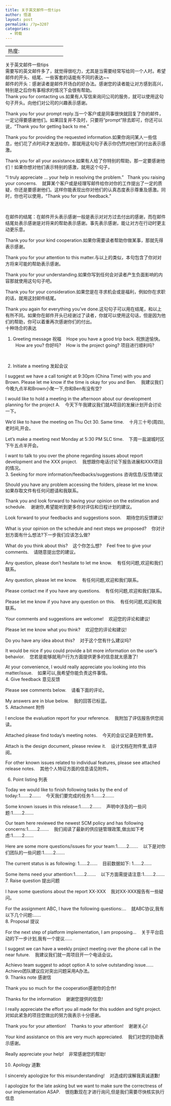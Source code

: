 ```yaml
---
title: 关于英文邮件一些tips
author: 悟道
layout: post
permalink: /?p=3207
categories:
  - 转载
---
```

<table>
  <tr cellpadding=0><td>
    热度:
  </td><td cellpadding=0><img src='http://210.75.224.29/wordpress/wp-content/plugins/statpresscn/images/sun.gif' width=10 height=10 border=0 /></td><td cellpadding=0><img src='http://210.75.224.29/wordpress/wp-content/plugins/statpresscn/images/sun_dark.gif' width=10 height=10 border=0 /></td><td cellpadding=0><img src='http://210.75.224.29/wordpress/wp-content/plugins/statpresscn/images/sun_dark.gif' width=10 height=10 border=0 /></td><td cellpadding=0><img src='http://210.75.224.29/wordpress/wp-content/plugins/statpresscn/images/sun_dark.gif' width=10 height=10 border=0 /></td><td cellpadding=0><img src='http://210.75.224.29/wordpress/wp-content/plugins/statpresscn/images/sun_dark.gif' width=10 height=10 border=0 /></td></tr>
</table>

关于英文邮件一些tips  
需要写的英文邮件多了，就觉得很吃力，尤其是当需要经常写给同一个人时。希望邮件的开头、结尾、一些客套的话能有不同的表达~~  
邮件的开头：感谢读者是邮件开场白的好办法。感谢您的读者能让对方感到高兴，特别是之后你有事相求的情况下会很有帮助。  
Thank you for contacting us.如果有人写信来询问公司的服务，就可以使用这句句子开头。向他们对公司的兴趣表示感谢。

Thank you for your prompt reply.当一个客户或是同事很快就回复了你的邮件，一定记得要感谢他们。如果回复并不及时，只要将“prompt”除去即可，你还可以说，“Thank you for getting back to me.”

Thank you for providing the requested information.如果你询问某人一些信息，他们花了点时间才发送给你，那就用这句句子表示你仍然对他们的付出表示感激。

Thank you for all your assistance.如果有人给了你特别的帮助，那一定要感谢他们！如果你想对他们表示特别的感激，就用这个句子，

“I truly appreciate … your help in resolving the problem.”   Thank you raising your concerns.    就算某个客户或是经理写邮件给你对你的工作提出了一定的质疑，你还是要感谢他们。这样你能表现出你对他们的认真态度表示尊重及感激。同时，你也可以使用，“Thank you for your feedback.”

&nbsp;

在邮件的结尾：在邮件开头表示感谢一般是表示对对方过去付出的感谢，而在邮件结尾处表示感谢是对将来的帮助表示感谢。事先表示感谢，能让对方在行动时更主动更乐意。

Thank you for your kind cooperation.如果你需要读者帮助你做某事，那就先得表示感谢。

Thank you for your attention to this matter.与以上的类似，本句包含了你对对方将来可能的帮助表示感谢。

Thank you for your understanding.如果你写到任何会对读者产生负面影响的内容那就使用这句句子吧。

Thank you for your consideration.如果您是在寻求机会或是福利，例如你在求职的话，就用这封邮件结尾。

Thank you again for everything you&#8217;ve done.这句句子可以用在结尾，和以上有所不同。如果你在邮件开头已经谢过了读者，你就可以使用这句话，但是因为他们的帮助，你可以着重再次感谢你们的付出。  
十种场合的表达  
1. Greeting message 祝福    Hope you have a good trip back. 祝旅途愉快。    How are you? 你好吗?    How is the project going? 项目进行顺利吗?

&nbsp;

2. Initiate a meeting 发起会议

I suggest we have a call tonight at 9:30pm (China Time) with you and Brown. Please let me know if the time is okay for you and Ben.    我建议我们今晚九点半和Brown小聚一下,你和Ben有没有空?

I would like to hold a meeting in the afternoon about our development planning for the project A.    今天下午我建议我们就A项目的发展计划开会讨论一下。

We’d like to have the meeting on Thu Oct 30. Same time.    十月三十号(周四),老时间,开会。

Let’s make a meeting next Monday at 5:30 PM SLC time.    下周一盐湖城时区下午五点半开会。

I want to talk to you over the phone regarding issues about report development and the XXX project.    我想跟你电话讨论下报告进展和XXX项目的情况。  
3. Seeking for more information/feedbacks/suggestions 咨询信息/反馈/建议

Should you have any problem accessing the folders, please let me know.    如果存取文件有任何问题请和我联系。

Thank you and look forward to having your opinion on the estimation and schedule.    谢谢你,希望能听到更多你对评估和日程计划的建议。

Look forward to your feedbacks and suggestions soon.    期待您的反馈建议!

What is your opinion on the schedule and next steps we proposed?    你对计划方面有什么想法?下一步我们应该怎么做?

What do you think about this?    这个你怎么想?    Feel free to give your comments.    请随意提出您的建议。

Any question, please don’t hesitate to let me know.    有任何问题,欢迎和我们联系。

Any question, please let me know.    有任何问题,欢迎和我们联系。

Please contact me if you have any questions.    有任何问题,欢迎和我们联系。

Please let me know if you have any question on this.    有任何问题,欢迎和我联系。

Your comments and suggestions are welcome!    欢迎您的评论和建议!

Please let me know what you think?    欢迎您的评论和建议!

Do you have any idea about this?    对于这个您有什么建议吗?

It would be nice if you could provide a bit more information on the user’s behavior.    您若是能够就用户行为方面提供更多的信息就太感激了!

At your convenience, I would really appreciate you looking into this matter/issue.    如果可以,我希望你能负责这件事情。  
4. Give feedback 意见反馈

Please see comments below.    请看下面的评论。

My answers are in blue below.    我的回答已标蓝。  
5. Attachment 附件

I enclose the evaluation report for your reference.    我附加了评估报告供您阅读。

Attached please find today’s meeting notes.    今天的会议记录在附件里。

Attach is the design document, please review it.    设计文档在附件里,请评阅。

For other known issues related to individual features, please see attached release notes.    其他个人特征方面的信息请见附件。

6. Point listing 列表

Today we would like to finish following tasks by the end of today:1…….2…….    今天我们要完成的任务:1…….2…….

Some known issues in this release:1…….2…….    声明中涉及的一些问题:1…….2…….

Our team here reviewed the newest SCM policy and has following concerns:1…….2…….    我们阅读了最新的供应链管理政策,做出如下考虑:1…….2…….

Here are some more questions/issues for your team:1…….2…….    以下是对你们团队的一些问题:1…….2…….

The current status is as following: 1……2……    目前数据如下: 1……2……

Some items need your attention:1…….2…….    以下方面需提请注意:1…….2…….  
7. Raise question 提出问题

I have some questions about the report XX-XXX    我对XX-XXX报告有一些疑问。

For the assignment ABC, I have the following questions:…    就ABC协议,我有以下几个问题:……  
8. Proposal 提议

For the next step of platform implementation, I am proposing…    关于平台启动的下一步计划,我有一个提议……

I suggest we can have a weekly project meeting over the phone call in the near future.    我建议我们就一周项目开一个电话会议。

Achievo team suggest to adopt option A to solve outstanding issue……    Achievo团队建议应对突出问题采用A办法。  
9. Thanks note 感谢信

Thank you so much for the cooperation感谢你的合作!

Thanks for the information    谢谢您提供的信息!

I really appreciate the effort you all made for this sudden and tight project.    对如此紧急的项目您做出的努力我表示十分感谢。

Thank you for your attention!    Thanks to your attention!    谢谢关心!

Your kind assistance on this are very much appreciated.    我们对您的协助表示感谢。

Really appreciate your help!    非常感谢您的帮助!

10. Apology 道歉

I sincerely apologize for this misunderstanding!    对造成的误解我真诚道歉!

I apologize for the late asking but we want to make sure the correctness of our implementation ASAP.    很抱歉现在才进行询问,但是我们需要尽快核实执行信息